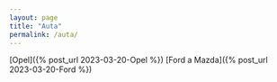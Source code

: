 ```yaml
---
layout: page
title: "Auta"
permalink: /auta/
---
```


[Opel]({% post_url 2023-03-20-Opel %})
[Ford a Mazda]({% post_url 2023-03-20-Ford %})
